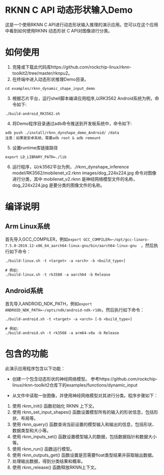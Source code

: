 # RKNN C API 动态形状输入Demo
这是一个使用RKNN C API进行动态形状输入推理的演示应用。您可以在这个应用中看到如何使用RKNN 动态形状 C API对图像进行分类。

# 如何使用
1. 克隆或下载此代码库https://github.com/rockchip-linux/rknn-toolkit2/tree/master/rknpu2。
2. 在终端中进入动态形状推理Demo目录。
```
cd examples/rknn_dynamic_shape_input_demo
```
3. 根据芯片平台，运行shell脚本编译应用程序,以RK3562 Android系统为例，命令如下:
```
./build-android_RK3562.sh
```
4. 将Demo程序目录通过adb命令推送到开发板系统中，命令如下:
```
adb push ./install/rknn_dynshape_demo_Android/ /data
注意：如果是安卓系统，需要adb root & adb remount
```
5. 设置runtime库链接路径
```
export LD_LIBRARY_PATH=./lib
```
6. 运行程序，以rk3562平台为例，./rknn_dynshape_inference model/RK3562/mobilenet_v2.rknn images/dog_224x224.jpg 命令对图像进行分类，其中 mobilenet_v2.rknn 是神经网络模型文件的名称，dog_224x224.jpg 是要分类的图像文件的名称。


# 编译说明
## Arm Linux系统

首先导入GCC_COMPILER，例如`export GCC_COMPILER=~/opt/gcc-linaro-7.5.0-2019.12-x86_64_aarch64-linux-gnu/bin/aarch64-linux-gnu 
`，然后执行如下命令：

```
./build-linux.sh -t <target> -a <arch> -b <build_type>]

# 例如: 
./build-linux.sh -t rk3588 -a aarch64 -b Release
```
## Android系统

首先导入ANDROID_NDK_PATH，例如`export ANDROID_NDK_PATH=~/opts/ndk/android-ndk-r18b`，然后执行如下命令：

```
./build-android.sh -t <target> -a <arch> [-b <build_type>]

# 例如: 
./build-android.sh -t rk3568 -a arm64-v8a -b Release
```

# 包含的功能
此演示应用程序包含以下功能：

- 创建一个包含动态形状的神经网络模型。
参考https://github.com/rockchip-linux/rknn-toolkit2仓库下的examples/functions/dynamic_input

- 从文件中读取一张图像，并使用神经网络模型对其进行分类。程序步骤如下：
1. 使用 rknn_init() 函数初始化 RKNN 上下文。
2. 使用 rknn_set_input_shapes() 函数设置模型所有的输入的形状信息，包括形状、布局等。
3. 使用 rknn_query() 函数查询当前设置的模型输入和输出的信息，包括形状、数据类型和大小等。
4. 使用 rknn_inputs_set() 函数设置模型输入的数据，包括数据指针和数据大小等。
5. 使用 rknn_run() 函数运行模型。
6. 使用 rknn_outputs_get() 函数设置是否需要float类型结果并获取输出数据。
7. 处理输出数据，得到分类结果和概率。
8. 使用 rknn_release() 函数释放RKNN上下文。